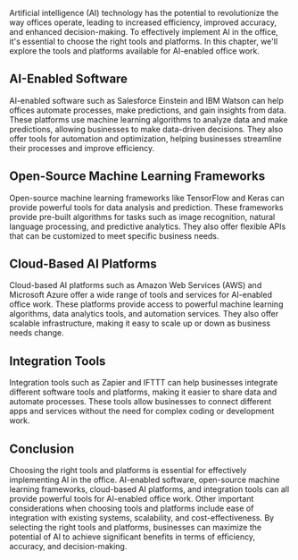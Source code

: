 
Artificial intelligence (AI) technology has the potential to revolutionize the way offices operate, leading to increased efficiency, improved accuracy, and enhanced decision-making. To effectively implement AI in the office, it's essential to choose the right tools and platforms. In this chapter, we'll explore the tools and platforms available for AI-enabled office work.

AI-Enabled Software
-------------------

AI-enabled software such as Salesforce Einstein and IBM Watson can help offices automate processes, make predictions, and gain insights from data. These platforms use machine learning algorithms to analyze data and make predictions, allowing businesses to make data-driven decisions. They also offer tools for automation and optimization, helping businesses streamline their processes and improve efficiency.

Open-Source Machine Learning Frameworks
---------------------------------------

Open-source machine learning frameworks like TensorFlow and Keras can provide powerful tools for data analysis and prediction. These frameworks provide pre-built algorithms for tasks such as image recognition, natural language processing, and predictive analytics. They also offer flexible APIs that can be customized to meet specific business needs.

Cloud-Based AI Platforms
------------------------

Cloud-based AI platforms such as Amazon Web Services (AWS) and Microsoft Azure offer a wide range of tools and services for AI-enabled office work. These platforms provide access to powerful machine learning algorithms, data analytics tools, and automation services. They also offer scalable infrastructure, making it easy to scale up or down as business needs change.

Integration Tools
-----------------

Integration tools such as Zapier and IFTTT can help businesses integrate different software tools and platforms, making it easier to share data and automate processes. These tools allow businesses to connect different apps and services without the need for complex coding or development work.

Conclusion
----------

Choosing the right tools and platforms is essential for effectively implementing AI in the office. AI-enabled software, open-source machine learning frameworks, cloud-based AI platforms, and integration tools can all provide powerful tools for AI-enabled office work. Other important considerations when choosing tools and platforms include ease of integration with existing systems, scalability, and cost-effectiveness. By selecting the right tools and platforms, businesses can maximize the potential of AI to achieve significant benefits in terms of efficiency, accuracy, and decision-making.
